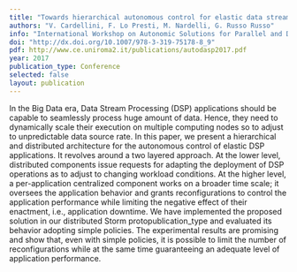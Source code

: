 ```yaml
---
title: "Towards hierarchical autonomous control for elastic data stream processing in the fog"
authors: "V. Cardellini, F. Lo Presti, M. Nardelli, G. Russo Russo"
info: "International Workshop on Autonomic Solutions for Parallel and Distributed Data Stream Processing (Auto-DaSP 2017), Santiago de Compostela, Spain, August 2017"
doi: "http://dx.doi.org/10.1007/978-3-319-75178-8_9"
pdf: http://www.ce.uniroma2.it/publications/autodasp2017.pdf
year: 2017
publication_type: Conference
selected: false
layout: publication
---
```


In the Big Data era, Data Stream Processing (DSP) applications should be capable
to seamlessly process huge amount of data. Hence, they need to dynamically scale
their execution on multiple computing nodes so to adjust to unpredictable data
source rate. In this paper, we present a hierarchical and distributed
architecture for the autonomous control of elastic DSP applications. It revolves
around a two layered approach. At the lower level, distributed components issue
requests for adapting the deployment of DSP operations as to adjust to changing
workload conditions. At the higher level, a per-application centralized
component works on a broader time scale; it oversees the application behavior
and grants reconfigurations to control the application performance while
limiting the negative effect of their enactment, i.e., application downtime. We
have implemented the proposed solution in our distributed Storm protopublication_type and
evaluated its behavior adopting simple policies. The experimental results are
promising and show that, even with simple policies, it is possible to limit the
number of reconfigurations while at the same time guaranteeing an adequate level
of application performance.
